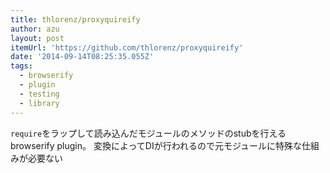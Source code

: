 ```yaml
---
title: thlorenz/proxyquireify
author: azu
layout: post
itemUrl: 'https://github.com/thlorenz/proxyquireify'
date: '2014-09-14T08:25:35.055Z'
tags:
  - browserify
  - plugin
  - testing
  - library
---
```

`require`をラップして読み込んだモジュールのメソッドのstubを行えるbrowserify plugin。
変換によってDIが行われるので元モジュールに特殊な仕組みが必要ない
